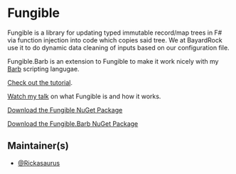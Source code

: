 # Fungible

Fungible is a library for updating typed immutable record/map trees in F# via function injection into code which copies said tree. We at BayardRock use it to do dynamic data cleaning of inputs based on our configuration file.

Fungible.Barb is an extension to Fungible to make it work nicely with my [Barb](https://github.com/Rickasaurus/Barb) scripting langugae.

[Check out the tutorial](http://bayardrock.github.io/Fungible/tutorial.html).

[Watch my talk](https://vimeo.com/137845065) on what Fungible is and how it works.

[Download the Fungible NuGet Package](https://www.nuget.org/packages/Fungible)

[Download the Fungible.Barb NuGet Package](https://www.nuget.org/packages/Fungible.Barb)

## Maintainer(s)

- [@Rickasaurus](https://github.com/Rickasaurus)
